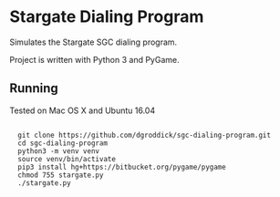 Stargate Dialing Program
========================

Simulates the Stargate SGC dialing program.

Project is written with Python 3 and PyGame.
 

Running
---------

Tested on Mac OS X and Ubuntu 16.04

<code>
  git clone https://github.com/dgroddick/sgc-dialing-program.git
  cd sgc-dialing-program
  python3 -m venv venv
  source venv/bin/activate
  pip3 install hg+https://bitbucket.org/pygame/pygame
  chmod 755 stargate.py
  ./stargate.py
</code>

